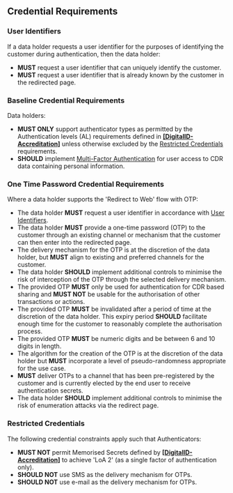 ## Credential Requirements

### User Identifiers
If a data holder requests a user identifier for the purposes of identifying the customer during authentication, then the data holder:

- **MUST** request a user identifier that can uniquely identify the customer.
- **MUST** request a user identifier that is already known by the customer in the redirected page.

### Baseline Credential Requirements
Data holders:

- **MUST ONLY** support authenticator types as permitted by the Authentication levels (AL) requirements defined in **[[DigitalID-Accreditation]](#nref-DigitalID-Accreditation)** unless otherwise excluded by the [Restricted Credentials](#restricted-credentials) requirements.
- **SHOULD** implement [Multi-Factor Authentication](#authentication-schedule) for user access to CDR data containing personal information.

### One Time Password Credential Requirements
Where a data holder supports the 'Redirect to Web' flow with OTP:

- The data holder **MUST** request a user identifier in accordance with [User Identifiers](#user-identifiers).
- The data holder **MUST** provide a one-time password (OTP) to the customer through an existing channel or mechanism that the customer can then enter into the redirected page.
- The delivery mechanism for the OTP is at the discretion of the data holder, but **MUST** align to existing and preferred channels for the customer.
- The data holder **SHOULD** implement additional controls to minimise the risk of interception of the OTP through the selected delivery mechanism.
- The provided OTP **MUST** only be used for authentication for CDR based sharing and **MUST NOT** be usable for the authorisation of other transactions or actions.
- The provided OTP **MUST** be invalidated after a period of time at the discretion of the data holder. This expiry period **SHOULD** facilitate enough time for the customer to reasonably complete the authorisation process.
- The provided OTP **MUST** be numeric digits and be between 6 and 10 digits in length. 
- The algorithm for the creation of the OTP is at the discretion of the data holder but **MUST** incorporate a level of pseudo-randomness appropriate for the use case. 
- **MUST** deliver OTPs to a channel that has been pre-registered by the customer and is currently elected by the end user to receive authentication secrets. 
- The data holder **SHOULD** implement additional controls to minimise the risk of enumeration attacks via the redirect page.


### Restricted Credentials
The following credential constraints apply such that Authenticators:

- **MUST NOT** permit Memorised Secrets defined by **[[DigitalID-Accreditation]](#nref-DigitalID-Accreditation)** to achieve 'LoA 2' (as a single factor of authentication only).
- **SHOULD NOT** use SMS as the delivery mechanism for OTPs.
- **SHOULD NOT** use e-mail as the delivery mechanism for OTPs.